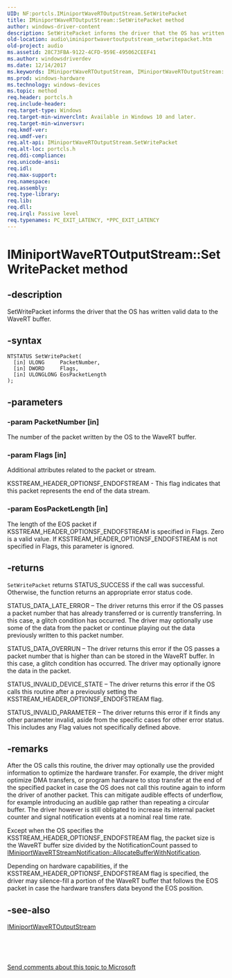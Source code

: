 ```yaml
---
UID: NF:portcls.IMiniportWaveRTOutputStream.SetWritePacket
title: IMiniportWaveRTOutputStream::SetWritePacket method
author: windows-driver-content
description: SetWritePacket informs the driver that the OS has written valid data to the WaveRT buffer.
old-location: audio\iminiportwavertoutputstream_setwritepacket.htm
old-project: audio
ms.assetid: 28C73FBA-9122-4CFD-959E-495062CEEF41
ms.author: windowsdriverdev
ms.date: 12/14/2017
ms.keywords: IMiniportWaveRTOutputStream, IMiniportWaveRTOutputStream::SetWritePacket, SetWritePacket
ms.prod: windows-hardware
ms.technology: windows-devices
ms.topic: method
req.header: portcls.h
req.include-header: 
req.target-type: Windows
req.target-min-winverclnt: Available in Windows 10 and later.
req.target-min-winversvr: 
req.kmdf-ver: 
req.umdf-ver: 
req.alt-api: IMiniportWaveRTOutputStream.SetWritePacket
req.alt-loc: portcls.h
req.ddi-compliance: 
req.unicode-ansi: 
req.idl: 
req.max-support: 
req.namespace: 
req.assembly: 
req.type-library: 
req.lib: 
req.dll: 
req.irql: Passive level
req.typenames: PC_EXIT_LATENCY, *PPC_EXIT_LATENCY
---
```


# IMiniportWaveRTOutputStream::SetWritePacket method



## -description
SetWritePacket informs the driver that the OS has written valid data to the WaveRT buffer. 



## -syntax

````
NTSTATUS SetWritePacket(
  [in] ULONG     PacketNumber,
  [in] DWORD     Flags,
  [in] ULONGLONG EosPacketLength
);
````


## -parameters

### -param PacketNumber [in]

The number of the packet written by the OS to the WaveRT buffer. 


### -param Flags [in]

Additional attributes related to the packet or stream.

KSSTREAM_HEADER_OPTIONSF_ENDOFSTREAM - This flag indicates that this packet represents the end of the data stream.


### -param EosPacketLength [in]

The length of the EOS packet if KSSTREAM_HEADER_OPTIONSF_ENDOFSTREAM is specified in Flags. Zero is a valid value. If KSSTREAM_HEADER_OPTIONSF_ENDOFSTREAM is not specified in Flags, this parameter is ignored.


## -returns
<code>SetWritePacket</code> returns STATUS_SUCCESS if the call was successful. Otherwise, the function returns an appropriate error status code.

STATUS_DATA_LATE_ERROR – The driver returns this error if the OS passes a packet number that has already transferred or is currently transferring. In this case, a glitch condition has occurred. The driver may optionally use some of the data from the packet or continue playing out the data previously written to this packet number. 



STATUS_DATA_OVERRUN – The driver returns this error if the OS passes a packet number that is higher than can be stored in the WaveRT buffer. In this case, a glitch condition has occurred. The driver may optionally ignore the data in the packet. 

 


STATUS_INVALID_DEVICE_STATE – The driver returns this error if the OS calls this routine after a previously setting the KSSTREAM_HEADER_OPTIONSF_ENDOFSTREAM flag. 



STATUS_INVALID_PARAMETER – The driver returns this error if it finds any other parameter invalid, aside from the specific cases for other error status. This includes any Flag values not specifically defined above.


## -remarks
After the OS calls this routine, the driver may optionally use the provided information to optimize the hardware transfer. For example, the driver might optimize DMA transfers, or program hardware to stop transfer at the end of the specified packet in case the OS does not call this routine again to inform the driver of another packet. This can mitigate audible effects of underflow, for example introducing an audible gap rather than repeating a circular buffer. The driver however is still obligated to increase its internal packet counter and signal notification events at a nominal real time rate. 



Except when the OS specifies the KSSTREAM_HEADER_OPTIONSF_ENDOFSTREAM flag, the packet size is the WaveRT buffer size divided by the NotificationCount passed to <a href="https://msdn.microsoft.com/library/windows/hardware/ff536740">IMiniportWaveRTStreamNotification::AllocateBufferWithNotification</a>.  



Depending on hardware capabilities, if the KSSTREAM_HEADER_OPTIONSF_ENDOFSTREAM flag is specified, the driver may silence-fill a portion of the WaveRT buffer that follows the EOS packet in case the hardware transfers data beyond the EOS position. 
 




## -see-also
<dl>
<dt>
<a href="..\portcls\nn-portcls-iminiportwavertoutputstream.md">IMiniportWaveRTOutputStream</a>
</dt>
</dl>
 

 

<a href="mailto:wsddocfb@microsoft.com?subject=Documentation%20feedback [audio\audio]:%20IMiniportWaveRTOutputStream::SetWritePacket method%20 RELEASE:%20(12/14/2017)&amp;body=%0A%0APRIVACY STATEMENT%0A%0AWe use your feedback to improve the documentation. We don't use your email address for any other purpose, and we'll remove your email address from our system after the issue that you're reporting is fixed. While we're working to fix this issue, we might send you an email message to ask for more info. Later, we might also send you an email message to let you know that we've addressed your feedback.%0A%0AFor more info about Microsoft's privacy policy, see http://privacy.microsoft.com/en-us/default.aspx." title="Send comments about this topic to Microsoft">Send comments about this topic to Microsoft</a>

